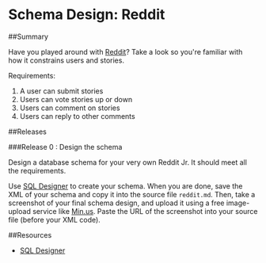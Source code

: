 # Schema Design: Reddit 
 

##Summary 

 Have you played around with [Reddit](http://reddit.com)?  Take a look so you're familiar with how it constrains users and stories.

Requirements:

1. A user can submit stories
2. Users can vote stories up or down
3. Users can comment on stories
4. Users can reply to other comments

##Releases

###Release 0 : Design the schema

Design a database schema for your very own Reddit Jr.  It should meet all the requirements.


Use [SQL Designer](https://socrates.devbootcamp.com/sql.html) to create your schema.  When you are done, save the XML of your schema and copy it into the source file `reddit.md`. Then, take a screenshot of your final schema design, and upload it using a free image-upload service like [Min.us](http://minus.com).  Paste the URL of the screenshot into your source file (before your XML code). 

<!-- ##Optimize Your Learning  -->

##Resources

* [SQL Designer](https://socrates.devbootcamp.com/sql.html)
